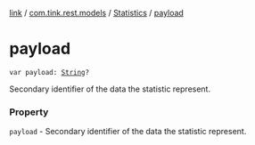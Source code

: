 [link](../../index.md) / [com.tink.rest.models](../index.md) / [Statistics](index.md) / [payload](./payload.md)

# payload

`var payload: `[`String`](https://kotlinlang.org/api/latest/jvm/stdlib/kotlin/-string/index.html)`?`

Secondary identifier of the data the statistic represent.

### Property

`payload` - Secondary identifier of the data the statistic represent.